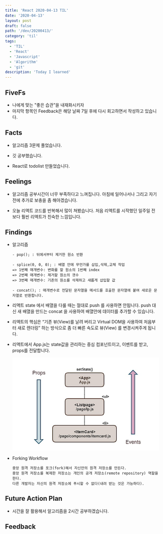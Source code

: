 ```yaml
---
title: 'React 2020-04-13 TIL'
date: '2020-04-13'
layout: post
draft: false
path: '/dev/20200413/'
category: 'til'
tags:
  - 'TIL'
  - 'React'
  - 'Javascript'
  - 'Algorithm'
  - 'git'
description: 'Today I learned'
---
```


## FiveFs

- 나에게 맞는 "좋은 습관"을 내재화시키자
- 마지막 항목인 Feedback은 해당 날짜 7일 후에 다시 회고하면서 작성하고 있습니다.

## Facts

- 알고리즘 3문제 풀었습니다.

- 깃 공부했습니다. 

- React로 todolist 만들었습니다. 

## Feelings

- 알고리즘 공부시간이 너무 부족하다고 느껴집니다. 아침에 일어나서나 그리고 자기 전에 추가로 보충을 좀 해야겠습니다.

- 오늘 리액트 코드를 반복해서 많이 쳐봤습니다. 처음 리액트를 시작했던 일주일 전보다 훨씬 리액트가 친숙한 느낌입니다.   

## Findings

- 알고리즘
  ```
  - pop(); : 뒤에서부터 제거한 원소 반환

  - splice(0, 0, 0); : 배열 안에 무언가를 삽입,삭제,교체 작업
  => 1번째 매개변수: 변화를 할 원소의 1번째 index
  => 2번째 매개변수: 제거할 원소의 갯수
  => 3번째 매개변수: 기존의 원소를 삭제하고 새롭게 삽입할 값

  - concat(); : 매개변수로 전달된 문자열을 메서드를 호출한 문자열에 붙여 새로운 문자열로 반환합니다.

  ```

-  리액트 state 에서 배열을 다룰 때는 절대로 push 를 사용하면 안됩니다. push 대신 새 배열을 만드는 concat 을 사용하여 배열안에 데이터를 추가할 수 있습니다. 

- 리액트의 핵심은 “기존 뷰(View)를 날려 버리고 Virtual DOM을 사용하여 처음부터 새로 렌더링” 하는 방식으로 좀 더 빠른 속도로 뷰(View) 를 변경시켜주게 됩니다.

- 리액트에서 App.js는 state값을 관리하는 중심 컴포넌트이고, 이벤트를 받고, props를 전달합니다. 

  ![app.js](react-app.jpeg)


- Forking Workflow

  ```
  중앙 원격 저장소를 포크(fork)해서 자신만의 원격 저장소를 만든다.
  중앙 원격 저장소를 복제한 저장소는 개인의 공개 저장소(remote repository) 역할을 한다.
  다른 개발자는 자신의 원격 저장소에 푸시할 수 없다(내려 받는 것은 가능하다).
  ```

## Future Action Plan

- 시간을 잘 활용해서 알고리즘을 2시간 공부하겠습니다.

## Feedback
